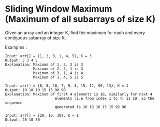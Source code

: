 # Sliding Window Maximum (Maximum of all subarrays of size K)

Given an array and an integer K, find the maximum for each and every contiguous subarray of size K.

Examples : 
```
Input: arr[] = {1, 2, 3, 1, 4, 5}, K = 3 
Output: 3 3 4 5
Explanation: Maximum of 1, 2, 3 is 3
             Maximum of 2, 3, 1 is 3
             Maximum of 3, 1, 4 is 4
             Maximum of 1, 4, 5 is 5
```
```
Input: arr[] = {8, 5, 10, 7, 9, 4, 15, 12, 90, 13}, K = 4 
Output: 10 10 10 15 15 90 90          
Explanation: Maximum of first 4 elements is 10, similarly for next 4 
                       elements (i.e from index 1 to 4) is 10, So the sequence 
                       generated is 10 10 10 15 15 90 90
```
```
Input: arr[] = {20, 10, 30}, K = 1 
Output: 20 10 30
```